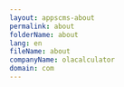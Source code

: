 ```yaml
---
layout: appscms-about
permalink: about
folderName: about
lang: en
fileName: about
companyName: olacalculator
domain: com
---
```

